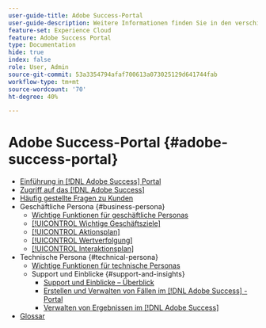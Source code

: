 ```yaml
---
user-guide-title: Adobe Success-Portal
user-guide-description: Weitere Informationen finden Sie in den verschiedenen Ressourcen zum Adobe-Erfolgsportal .
feature-set: Experience Cloud
feature: Adobe Success Portal
type: Documentation
hide: true
index: false
role: User, Admin
source-git-commit: 53a3354794afaf700613a073025129d641744fab
workflow-type: tm+mt
source-wordcount: '70'
ht-degree: 40%

---
```



# Adobe Success-Portal {#adobe-success-portal}

- [Einführung in  [!DNL Adobe Success]  Portal](/help/adobe-success-portal/adobe-success-portal-introduction.md)
- [Zugriff auf das  [!DNL Adobe Success] ](/help/adobe-success-portal/access-to-the-adobe-success-portal.md)
- [Häufig gestellte Fragen zu Kunden](/help/adobe-success-portal/adobe-success-portal-customer-faq.md)
- Geschäftliche Persona {#business-persona}
   - [Wichtige Funktionen für geschäftliche Personas](/help/adobe-success-portal/business-persona/key-functionalities-for-business-persona.md)
   - [[!UICONTROL Wichtige Geschäftsziele]](/help/adobe-success-portal/business-persona/key-business-objectives.md)
   - [[!UICONTROL Aktionsplan]](/help/adobe-success-portal/business-persona/action-plan.md)
   - [[!UICONTROL Wertverfolgung]](/help/adobe-success-portal/business-persona/value-tracker.md)
   - [[!UICONTROL Interaktionsplan]](/help/adobe-success-portal/business-persona/engagement-plan.md)
- Technische Persona {#technical-persona}
   - [Wichtige Funktionen für technische Personas](/help/adobe-success-portal/technical-persona/key-functionalities-for-technical-persona.md)
   - Support und Einblicke {#support-and-insights}
      - [Support und Einblicke – Überblick](/help/adobe-success-portal/technical-persona/support-and-insights/support-and-insights-overview.md)
      - [Erstellen und Verwalten von Fällen im  [!DNL Adobe Success] -Portal](/help/adobe-success-portal/technical-persona/support-and-insights/create-and-manage-cases-in-the-adobe-success-portal.md)
      - [Verwalten von Ergebnissen im  [!DNL Adobe Success] ](/help/adobe-success-portal/technical-persona/support-and-insights/manage-findings-adobe-success-portal.md)
- [Glossar](/help/adobe-success-portal/glossary.md)
